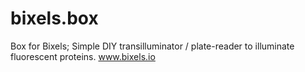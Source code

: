 # bixels.box
Box for Bixels; Simple DIY transilluminator / plate-reader to illuminate fluorescent proteins. www.bixels.io
